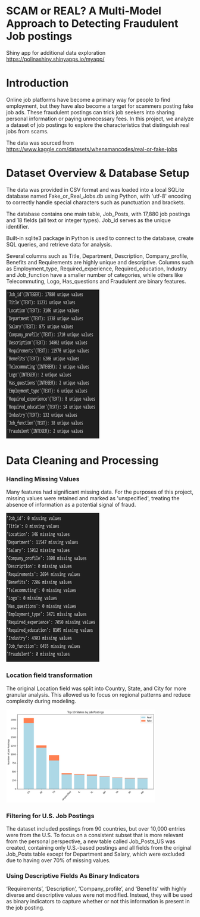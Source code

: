 # SCAM or REAL? A Multi-Model Approach to Detecting Fraudulent Job postings

Shiny app for additional data exploration https://polinashiny.shinyapps.io/myapp/
 
# Introduction 
Online job platforms have become a primary way for people to find employment, but they have also become a target for scammers posting fake job ads. These fraudulent postings can trick job seekers into sharing personal information or paying unnecessary fees. In this project, we analyze a dataset of job postings to explore the characteristics that distinguish real jobs from scams. 

The data was sourced from https://www.kaggle.com/datasets/whenamancodes/real-or-fake-jobs

# Dataset Overview & Database Setup

The data was provided in CSV format and was loaded into a local SQLite database named Fake_or_Real_Jobs.db using Python, with 'utf-8' encoding to correctly handle special characters such as punctuation and brackets.

The database contains one main table, Job_Posts, with 17,880 job postings and 18 fields (all text or integer types). Job_id serves as the unique identifier.

Built-in sqlite3 package in Python is used to connect to the database, create SQL queries, and retrieve data for analysis.

Several columns such as Title, Department, Description, Company_profile, Benefits and Requirements are highly unique and descriptive. Columns such as Employment_type, Required_experience, Required_education, Industry and Job_function have a smaller number of categories, while others like Telecommuting, Logo, Has_questions and Fraudulent are binary features.

<img src="images/unique_values.png" alt="Unique Values" width="250" height="400">

# Data Cleaning and Processing

### Handling Missing Values

Many features had significant missing data. For the purposes of this project, missing values were retained and marked as 'unspecified', treating the absence of information as a potential signal of fraud.

<img src="images/missing_values.png" alt="Missing values" width="250" height="400">

### Location field transformation

The original Location field was split into Country, State, and City for more granular analysis. This allowed us to focus on regional patterns and reduce complexity during modeling.

<img src="images/jobs_by_city.png" alt="Jobs by city" width="400" height="250">

### Filtering for U.S. Job Postings

The dataset included postings from 90 countries, but over 10,000 entries were from the U.S. To focus on a consistent subset that is more relevant from the personal perspective, a new table called Job_Posts_US was created, containing only U.S.-based postings and all fields from the original Job_Posts table except for Department and Salary, which were excluded due to having over 70% of missing values.

### Using Descriptive Fields As Binary Indicators

‘Requirements’, ‘Description’, ‘Company_profile’, and ‘Benefits’ with highly diverse and descriptive values were not modified. Instead, they will be used as binary indicators to capture whether or not this information is present in the job posting. 


